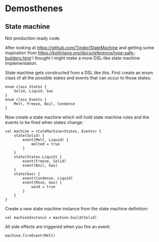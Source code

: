 # Demosthenes

## State machine

Not production ready code. 

After looking at
https://github.com/Tinder/StateMachine and getting some inspiration from 
https://kotlinlang.org/docs/reference/type-safe-builders.html I thought I might make a more 
DSL-like state machine implementation.

State machine gets constructed from a DSL like this. First create an enum class of all the possible states and events
that can occur to those states:

    enum class States {
        Solid, Liquid, Gas
    }
    enum class Events {
        Melt, Freeze, Boil, Condense
    }

Now create a state machine which will hold state machine rules and the events to be fired
when states change:

    val machine = stateMachine<States, Events> {
        state(Solid) {
            event(Melt, Liquid) {
                melted = true
            }
        }
        state(States.Liquid) {
            event(Freeze, Solid)
            event(Boil, Gas)
        }
        state(Gas) {
            event(Condense, Liquid)
            event(Move, Gas) {
                wind = true
            }
        }
    }

Create a new state machine instance from the state machine definition:

    val machineInstance = machine.build(Solid)

All side effects are triggered when you fire an event:

    machine.fireEvent(Melt)
